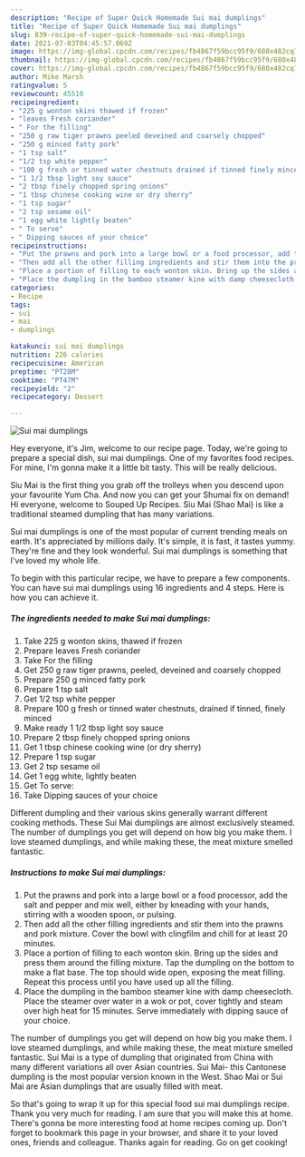 ```yaml
---
description: "Recipe of Super Quick Homemade Sui mai dumplings"
title: "Recipe of Super Quick Homemade Sui mai dumplings"
slug: 839-recipe-of-super-quick-homemade-sui-mai-dumplings
date: 2021-07-03T04:45:57.069Z
image: https://img-global.cpcdn.com/recipes/fb4867f59bcc95f9/680x482cq70/sui-mai-dumplings-recipe-main-photo.jpg
thumbnail: https://img-global.cpcdn.com/recipes/fb4867f59bcc95f9/680x482cq70/sui-mai-dumplings-recipe-main-photo.jpg
cover: https://img-global.cpcdn.com/recipes/fb4867f59bcc95f9/680x482cq70/sui-mai-dumplings-recipe-main-photo.jpg
author: Mike Marsh
ratingvalue: 5
reviewcount: 45510
recipeingredient:
- "225 g wonton skins thawed if frozen"
- "leaves Fresh coriander"
- " For the filling"
- "250 g raw tiger prawns peeled deveined and coarsely chopped"
- "250 g minced fatty pork"
- "1 tsp salt"
- "1/2 tsp white pepper"
- "100 g fresh or tinned water chestnuts drained if tinned finely minced"
- "1 1/2 tbsp light soy sauce"
- "2 tbsp finely chopped spring onions"
- "1 tbsp chinese cooking wine or dry sherry"
- "1 tsp sugar"
- "2 tsp sesame oil"
- "1 egg white lightly beaten"
- " To serve"
- " Dipping sauces of your choice"
recipeinstructions:
- "Put the prawns and pork into a large bowl or a food processor, add the salt and pepper and mix well, either by kneading with your hands, stirring with a wooden spoon, or pulsing."
- "Then add all the other filling ingredients and stir them into the prawns and pork mixture. Cover the bowl with clingfilm and chill for at least 20 minutes."
- "Place a portion of filling to each wonton skin. Bring up the sides and press them around the filling mixture. Tap the dumpling on the bottom to make a flat base. The top should wide open, exposing the meat filling. Repeat this process until you have used up all the filling."
- "Place the dumpling in the bamboo steamer kine with damp cheesecloth. Place the steamer over water in a wok or pot, cover tightly and steam over high heat for 15 minutes. Serve immediately with dipping sauce of your choice."
categories:
- Recipe
tags:
- sui
- mai
- dumplings

katakunci: sui mai dumplings 
nutrition: 226 calories
recipecuisine: American
preptime: "PT28M"
cooktime: "PT47M"
recipeyield: "2"
recipecategory: Dessert

---
```



![Sui mai dumplings](https://img-global.cpcdn.com/recipes/fb4867f59bcc95f9/680x482cq70/sui-mai-dumplings-recipe-main-photo.jpg)

Hey everyone, it's Jim, welcome to our recipe page. Today, we're going to prepare a special dish, sui mai dumplings. One of my favorites food recipes. For mine, I'm gonna make it a little bit tasty. This will be really delicious.

Siu Mai is the first thing you grab off the trolleys when you descend upon your favourite Yum Cha. And now you can get your Shumai fix on demand! Hi everyone, welcome to Souped Up Recipes. Siu Mai (Shao Mai) is like a traditional steamed dumpling that has many variations.

Sui mai dumplings is one of the most popular of current trending meals on earth. It's appreciated by millions daily. It's simple, it is fast, it tastes yummy. They're fine and they look wonderful. Sui mai dumplings is something that I've loved my whole life.


To begin with this particular recipe, we have to prepare a few components. You can have sui mai dumplings using 16 ingredients and 4 steps. Here is how you can achieve it.

<!--inarticleads1-->

##### The ingredients needed to make Sui mai dumplings:

1. Take 225 g wonton skins, thawed if frozen
1. Prepare leaves Fresh coriander
1. Take  For the filling
1. Get 250 g raw tiger prawns, peeled, deveined and coarsely chopped
1. Prepare 250 g minced fatty pork
1. Prepare 1 tsp salt
1. Get 1/2 tsp white pepper
1. Prepare 100 g fresh or tinned water chestnuts, drained if tinned, finely minced
1. Make ready 1 1/2 tbsp light soy sauce
1. Prepare 2 tbsp finely chopped spring onions
1. Get 1 tbsp chinese cooking wine (or dry sherry)
1. Prepare 1 tsp sugar
1. Get 2 tsp sesame oil
1. Get 1 egg white, lightly beaten
1. Get  To serve:
1. Take  Dipping sauces of your choice


Different dumpling and their various skins generally warrant different cooking methods. These Sui Mai dumplings are almost exclusively steamed. The number of dumplings you get will depend on how big you make them. I love steamed dumplings, and while making these, the meat mixture smelled fantastic. 

<!--inarticleads2-->

##### Instructions to make Sui mai dumplings:

1. Put the prawns and pork into a large bowl or a food processor, add the salt and pepper and mix well, either by kneading with your hands, stirring with a wooden spoon, or pulsing.
1. Then add all the other filling ingredients and stir them into the prawns and pork mixture. Cover the bowl with clingfilm and chill for at least 20 minutes.
1. Place a portion of filling to each wonton skin. Bring up the sides and press them around the filling mixture. Tap the dumpling on the bottom to make a flat base. The top should wide open, exposing the meat filling. Repeat this process until you have used up all the filling.
1. Place the dumpling in the bamboo steamer kine with damp cheesecloth. Place the steamer over water in a wok or pot, cover tightly and steam over high heat for 15 minutes. Serve immediately with dipping sauce of your choice.


The number of dumplings you get will depend on how big you make them. I love steamed dumplings, and while making these, the meat mixture smelled fantastic. Sui Mai is a type of dumpling that originated from China with many different variations all over Asian countries. Sui Mai- this Cantonese dumpling is the most popular version known in the West. Shao Mai or Sui Mai are Asian dumplings that are usually filled with meat. 

So that's going to wrap it up for this special food sui mai dumplings recipe. Thank you very much for reading. I am sure that you will make this at home. There's gonna be more interesting food at home recipes coming up. Don't forget to bookmark this page in your browser, and share it to your loved ones, friends and colleague. Thanks again for reading. Go on get cooking!
